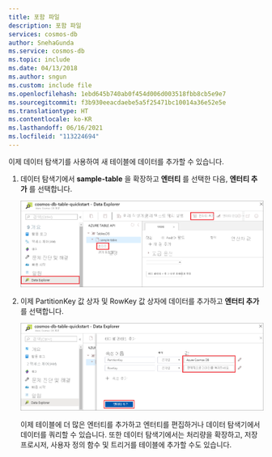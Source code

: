 ```yaml
---
title: 포함 파일
description: 포함 파일
services: cosmos-db
author: SnehaGunda
ms.service: cosmos-db
ms.topic: include
ms.date: 04/13/2018
ms.author: sngun
ms.custom: include file
ms.openlocfilehash: 1ebd645b740ab0f454d006d003518fbb8cb5e9e7
ms.sourcegitcommit: f3b930eeacdaebe5a5f25471bc10014a36e52e5e
ms.translationtype: HT
ms.contentlocale: ko-KR
ms.lasthandoff: 06/16/2021
ms.locfileid: "113224694"
---
```

이제 데이터 탐색기를 사용하여 새 테이블에 데이터를 추가할 수 있습니다.

1. 데이터 탐색기에서 **sample-table** 을 확장하고 **엔터티** 를 선택한 다음, **엔터티 추가** 를 선택합니다.

   ![Azure Portal의 데이터 탐색기에서 새 엔터티 만들기](./media/cosmos-db-create-table-add-sample-data/azure-cosmosdb-data-explorer-new-document.png)

2. 이제 PartitionKey 값 상자 및 RowKey 값 상자에 데이터를 추가하고 **엔터티 추가** 를 선택합니다.

   ![새 엔터티에 대한 분할 키와 행 키 설정](./media/cosmos-db-create-table-add-sample-data/azure-cosmosdb-data-explorer-new-entity.png)
  
    이제 테이블에 더 많은 엔터티를 추가하고 엔터티를 편집하거나 데이터 탐색기에서 데이터를 쿼리할 수 있습니다. 또한 데이터 탐색기에서는 처리량을 확장하고, 저장 프로시저, 사용자 정의 함수 및 트리거를 테이블에 추가할 수도 있습니다.